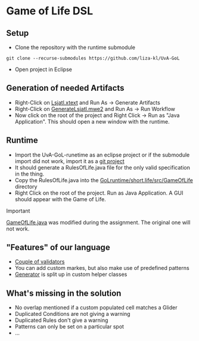 # Game of Life DSL 

## Setup 
- Clone the repository with the runtime submodule
```
git clone --recurse-submodules https://github.com/liza-kl/UvA-GoL
```
- Open project in Eclipse

## Generation of needed Artifacts 
- Right-Click on [Lsjatl.xtext](https://github.com/liza-kl/UvA-GoL/blob/main/GoLLanguage/cps.gameoflife/src/cps/gameoflife/Lsjatl.xtext) and Run As -> Generate Artifacts
- Right-Click on [GenerateLsjatl.mwe2](https://github.com/liza-kl/UvA-GoL/blob/main/GoLLanguage/cps.gameoflife/src/cps/gameoflife/GenerateLsjatl.mwe2) and Run As -> Run Workflow
- Now click on the root of the project and Right Click -> Run as "Java Application". This should open a new window with the runtime.

## Runtime
- Import the UvA-GoL-runetime as an eclipse project or if the submodule import did not work, import it as a [git project](https://github.com/Atroa-sh/UvA-GoL-runetime)
- It should generate a RulesOfLife.java file for the only valid specification in the thing.
- Copy the RulesOfLife.java into the [GoLruntime/short.life/src/GameOfLife](https://github.com/liza-kl/UvA-GoL/tree/main/GoLruntime/short.life/src/GameOfLife) directory
- Right Click on the root of the project. Run as Java Application. A GUI should appear with the Game of Life.

  
> [!IMPORTANT]  
> [GameOfLife.java](https://github.com/liza-kl/UvA-GoL/blob/main/GoLruntime/short.life/src/GameOfLife/GameOfLife.java) was modified during the assignment. The original one will not work.
>


## "Features" of our language
- [Couple of validators](https://github.com/liza-kl/UvA-GoL/blob/main/GoLLanguage/cps.gameoflife/src/cps/gameoflife/validation/LsjatlValidator.xtend)
- You can add custom markes, but also make use of predefined patterns
- [Generator](https://github.com/liza-kl/UvA-GoL/tree/main/GoLLanguage/cps.gameoflife/src/cps/gameoflife/generator) is split up in custom helper classes 
## What's missing in the solution 
- No overlap mentioned if a custom populated cell matches a Glider
- Duplicated Conditions are not giving a warning
- Duplicated Rules don't give a warning
- Patterns can only be set on a particular spot
- ... 
